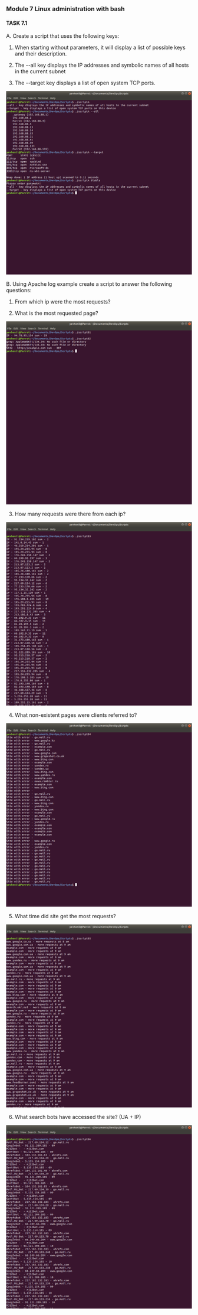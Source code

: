 ### Module 7 Linux administration with bash
#### TASK 7.1 

A. Create a script that uses the following keys:

1. When starting without parameters, it will display a list of possible keys and their description.

2. The --all key displays the IP addresses and symbolic names of all hosts in the current subnet

3. The --target key displays a list of open system TCP ports.
 
 ![](Screenshots/1.png) 

B. Using Apache log example create a script to answer the following questions:

1. From which ip were the most requests?

2. What is the most requested page?

![](Screenshots/2.png) 

3. How many requests were there from each ip?

![](Screenshots/3.png) 

4. What non-existent pages were clients referred to?

![](Screenshots/4.png) 

5. What time did site get the most requests?

![](Screenshots/5.png) 

6. What search bots have accessed the site? (UA + IP)

![](Screenshots/6.png) 